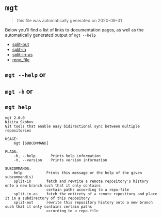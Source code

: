 # `mgt`

> this file was automatically generated on 2020-09-01

Below you'll find a list of links to documentation pages, as well as the
automatically generated output of `mgt --help`


* [split-out](./split-out.md)
* [split-in](./split-in.md)
* [split-in-as](./split-in-as.md)
* [repo_file](./repo_file.md)

## `mgt --help` or
## `mgt -h` or
## `mgt help`

```
mgt 2.0.0
Nikita Skobov
Git tools that enable easy bidirectional sync between multiple repositories

USAGE:
    mgt [SUBCOMMAND]

FLAGS:
    -h, --help       Prints help information
    -V, --version    Prints version information

SUBCOMMANDS:
    help           Prints this message or the help of the given subcommand(s)
    split-in       fetch and rewrite a remote repository's history onto a new branch such that it only contains
                   certain paths according to a repo-file
    split-in-as    fetch the entirety of a remote repository and place it in a subdirectory of this repository
    split-out      rewrite this repository history onto a new branch such that it only contains certain paths
                   according to a repo-file
```
